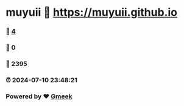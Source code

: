 # muyuii :link: https://muyuii.github.io 
### :page_facing_up: [4](https://muyuii.github.io/tag.html) 
### :speech_balloon: 0 
### :hibiscus: 2395 
### :alarm_clock: 2024-07-10 23:48:21 
### Powered by :heart: [Gmeek](https://github.com/Meekdai/Gmeek)
